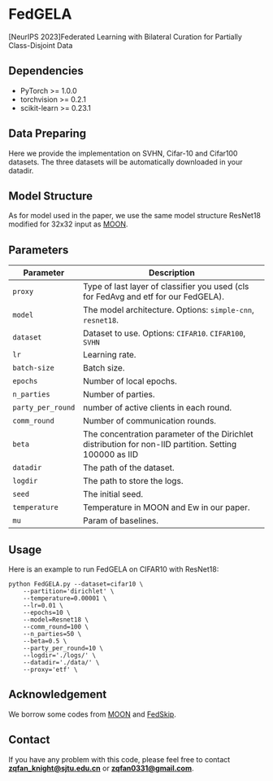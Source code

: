 # FedGELA
[NeurIPS 2023]Federated Learning with Bilateral Curation for Partially Class-Disjoint Data

## Dependencies
* PyTorch >= 1.0.0
* torchvision >= 0.2.1
* scikit-learn >= 0.23.1

## Data Preparing
Here we provide the implementation on SVHN, Cifar-10 and Cifar100 datasets. The three datasets will be automatically downloaded in your datadir. 

## Model Structure
As for model used in the paper, we use the same model structure ResNet18 modified for 32x32 input as [MOON](https://github.com/QinbinLi/MOON).

## Parameters
| Parameter                      | Description                                 |
| ----------------------------- | ---------------------------------------- |
| `proxy` | Type of last layer of classifier you used (cls for FedAvg and etf for our FedGELA). |
| `model`                     | The model architecture. Options: `simple-cnn`, `resnet18`.|
| `dataset`      | Dataset to use. Options: `CIFAR10`. `CIFAR100`, `SVHN`|
| `lr` | Learning rate. |
| `batch-size` | Batch size. |
| `epochs` | Number of local epochs. |
| `n_parties` | Number of parties. |
| `party_per_round` | number of active clients in each round. |
| `comm_round`    | Number of communication rounds. |
| `beta` | The concentration parameter of the Dirichlet distribution for non-IID partition. Setting 100000 as IID |
| `datadir` | The path of the dataset. |
| `logdir` | The path to store the logs. |
| `seed` | The initial seed. |  
| `temperature` | Temperature in MOON and Ew in our paper. | 
| `mu` | Param of baselines. | 

## Usage
Here is an example to run FedGELA on CIFAR10 with ResNet18:
```
python FedGELA.py --dataset=cifar10 \
    --partition='dirichlet' \
    --temperature=0.00001 \
    --lr=0.01 \
    --epochs=10 \
    --model=Resnet18 \
    --comm_round=100 \
    --n_parties=50 \
    --beta=0.5 \
    --party_per_round=10 \
    --logdir='./logs/' \
    --datadir='./data/' \
    --proxy='etf' \
```
## Acknowledgement
We borrow some codes from [MOON](https://github.com/QinbinLi/MOON) and [FedSkip](https://github.com/MediaBrain-SJTU/FedSki).

## Contact

If you have any problem with this code, please feel free to contact **zqfan_knight@sjtu.edu.cn** or **zqfan0331@gmail.com**.

